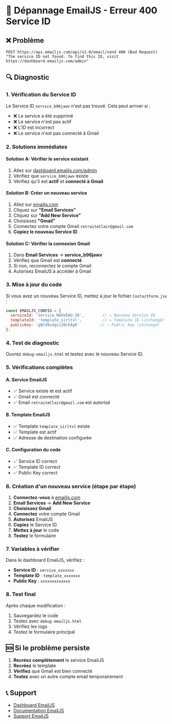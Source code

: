 # 🚨 Dépannage EmailJS - Erreur 400 Service ID

## ❌ Problème
```
POST https://api.emailjs.com/api/v1.0/email/send 400 (Bad Request)
"The service ID not found. To find this ID, visit https://dashboard.emailjs.com/admin"
```

## 🔍 Diagnostic

### 1. **Vérification du Service ID**

Le Service ID `service_b96jawv` n'est pas trouvé. Cela peut arriver si :

- ❌ Le service a été supprimé
- ❌ Le service n'est pas actif
- ❌ L'ID est incorrect
- ❌ Le service n'est pas connecté à Gmail

### 2. **Solutions immédiates**

#### Solution A: Vérifier le service existant
1. Allez sur [dashboard.emailjs.com/admin](https://dashboard.emailjs.com/admin)
2. Vérifiez que `service_b96jawv` existe
3. Vérifiez qu'il est **actif** et **connecté à Gmail**

#### Solution B: Créer un nouveau service
1. Allez sur [emailjs.com](https://emailjs.com)
2. Cliquez sur **"Email Services"**
3. Cliquez sur **"Add New Service"**
4. Choisissez **"Gmail"**
5. Connectez votre compte Gmail `retraiteClair@gmail.com`
6. **Copiez le nouveau Service ID**

#### Solution C: Vérifier la connexion Gmail
1. Dans **Email Services** → **service_b96jawv**
2. Vérifiez que Gmail est **connecté**
3. Si non, reconnectez le compte Gmail
4. Autorisez EmailJS à accéder à Gmail

### 3. **Mise à jour du code**

Si vous avez un nouveau Service ID, mettez à jour le fichier `ContactForm.jsx` :

```javascript
const EMAILJS_CONFIG = {
  serviceId: 'service_NOUVEAU_ID',        // ← Nouveau Service ID
  templateId: 'template_sirltvl',         // ← Template ID (inchangé)
  publicKey: 'gBCd9v4gii2QckAgK'         // ← Public Key (inchangé)
};
```

### 4. **Test de diagnostic**

Ouvrez `debug-emailjs.html` et testez avec le nouveau Service ID.

### 5. **Vérifications complètes**

#### A. **Service EmailJS**
- ✅ Service existe et est actif
- ✅ Gmail est connecté
- ✅ Email `retraiteClair@gmail.com` est autorisé

#### B. **Template EmailJS**
- ✅ Template `template_sirltvl` existe
- ✅ Template est actif
- ✅ Adresse de destination configurée

#### C. **Configuration du code**
- ✅ Service ID correct
- ✅ Template ID correct
- ✅ Public Key correct

### 6. **Création d'un nouveau service (étape par étape)**

1. **Connectez-vous** à [emailjs.com](https://emailjs.com)
2. **Email Services** → **Add New Service**
3. **Choisissez Gmail**
4. **Connectez** votre compte Gmail
5. **Autorisez** EmailJS
6. **Copiez** le Service ID
7. **Mettez à jour** le code
8. **Testez** le formulaire

### 7. **Variables à vérifier**

Dans le dashboard EmailJS, vérifiez :
- **Service ID** : `service_xxxxxxx`
- **Template ID** : `template_xxxxxxx`
- **Public Key** : `xxxxxxxxxxxxx`

### 8. **Test final**

Après chaque modification :
1. Sauvegardez le code
2. Testez avec `debug-emailjs.html`
3. Vérifiez les logs
4. Testez le formulaire principal

## 🆘 Si le problème persiste

1. **Recréez complètement** le service EmailJS
2. **Recréez** le template
3. **Vérifiez** que Gmail est bien connecté
4. **Testez** avec un autre compte email temporairement

## 📞 Support

- [Dashboard EmailJS](https://dashboard.emailjs.com/admin)
- [Documentation EmailJS](https://www.emailjs.com/docs/)
- [Support EmailJS](https://www.emailjs.com/support/)


